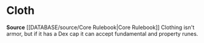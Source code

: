 ﻿---
armor_group: Cloth
id: '5'
name: Cloth
rarity: Common
rus_type_level: null
source: '[[DATABASE/source/Core Rulebook|Core Rulebook]]'
trait: null
type: Armor Specialization

---
# Cloth

**Source** [[DATABASE/source/Core Rulebook|Core Rulebook]] 
Clothing isn't armor, but if it has a Dex cap it can accept fundamental and property runes.